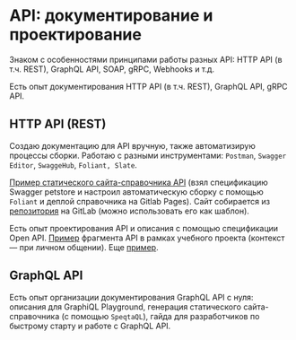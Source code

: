 # API: документирование и проектирование

Знаком с особенностями принципами работы разных API: HTTP API (в т.ч. REST), GraphQL API, SOAP, gRPC, Webhooks и т.д.

Есть опыт документирования HTTP API (в т.ч. REST), GraphQL API, gRPC API.

## HTTP API (REST)

Создаю документацию для API вручную, также автоматизирую процессы сборки.
Работаю с разными инструментами: `Postman`, `Swagger Editor`, `SwaggeHub`, `Foliant, Slate`.

[Пример статического сайта-справочника API](https://foliant-slate-starterpack-denmaloyreb-3e71c2e3b035c652b35456b60.gitlab.io/#swagger-petstore) (взял спецификацию Swagger petstore и настроил автоматическую сборку с помощью `Foliant` и деплой справочника на Gitlab Pages). Сайт собирается из [репозитория](https://gitlab.com/denmaloyreb/foliant_slate_starterpack) на GitLab (можно использовать его как шаблон).

Есть опыт проектирования API и описания с помощью спецификации Open API.
[Пример](https://app.swaggerhub.com/apis/DENMALOYREB3/Mobile_operator/1.0.0) фрагмента API в рамках учебного проекта (контекст — при личном общении).
Еще [пример](https://app.swaggerhub.com/apis/DENMALOYREB3/cinema3/1).

## GraphQL API

Есть опыт организации документирования GraphQL API с нуля: описания для GraphiQL Playground, генерация статического сайта-справочника (с помощью `SpeqtaQL`), гайда для разработчиков по быстрому старту и работе с GraphQL API.

